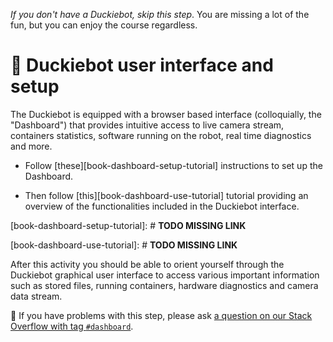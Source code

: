 _If you don't have a Duckiebot, skip this step_. You are missing a lot of the fun, but you can enjoy the course regardless.

# 🚙 Duckiebot user interface and setup

The Duckiebot is equipped with a browser based interface (colloquially, the "Dashboard") that provides intuitive access to live camera stream, containers statistics, software running on the robot, real time diagnostics and more.  

- Follow [these][book-dashboard-setup-tutorial] instructions to set up the Dashboard.  

- Then follow [this][book-dashboard-use-tutorial] tutorial providing an overview of the functionalities included in the Duckiebot interface.

[book-dashboard-setup-tutorial]: # **TODO MISSING LINK**

[book-dashboard-use-tutorial]: # **TODO MISSING LINK**

After this activity you should be able to orient yourself through the Duckiebot graphical user interface to access various important information such as stored files, running containers, hardware diagnostics and camera data stream.

🤔 If you have problems with this step, please ask [a question on our Stack Overflow with tag `#dashboard`](https://stackoverflow.com/c/duckietown/questions/tagged/dashboard).


<!--
TODO: See comments - Take a selfie with the robot
-->
